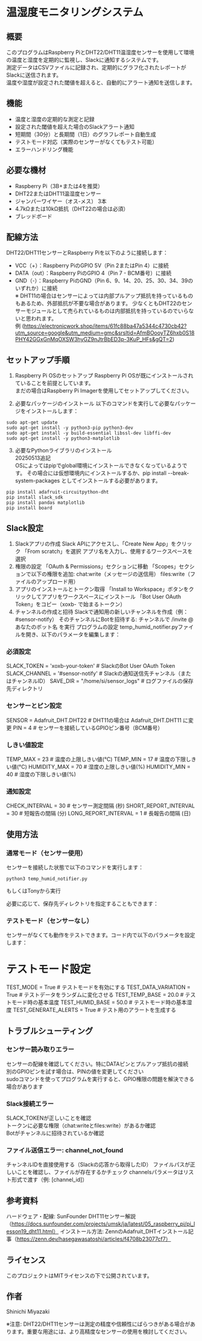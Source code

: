 # 温湿度モニタリングシステム  

## 概要
このプログラムはRaspberry PiとDHT22/DHT11温湿度センサーを使用して環境の温度と湿度を定期的に監視し、Slackに通知するシステムです。  
測定データはCSVファイルに記録され、定期的にグラフ化されたレポートがSlackに送信されます。  
温度や湿度が設定された閾値を超えると、自動的にアラート通知を送信します。

## 機能
- 温度と湿度の定期的な測定と記録  
- 設定された閾値を超えた場合のSlackアラート通知   
- 短期間（30分）と長期間（1日）のグラフレポート自動生成   
- テストモード対応（実際のセンサーがなくてもテスト可能）   
- エラーハンドリング機能

## 必要な機材
- Raspberry Pi（3B+または4を推奨）   
- DHT22またはDHT11温湿度センサー   
- ジャンパーワイヤー（オス-メス） 3本   
- 4.7kΩまたは10kΩ抵抗（DHT22の場合は必須）  
- ブレッドボード

## 配線方法
DHT22/DHT11センサーとRaspberry Piを以下のように接続します：

- VCC（+）：Raspberry PiのGPIO 5V（Pin 2またはPin 4）に接続   
- DATA（out）：Raspberry PiのGPIO 4（Pin 7 - BCM番号）に接続
- GND（-）：Raspberry PiのGND（Pin 6、9、14、20、25、30、34、39のいずれか）に接続   
※ DHT11の場合はセンサーによっては内部プルアップ抵抗を持っているものもあるため、外部抵抗が不要な場合があります。
少なくともDHT22のセンサーモジュールとして売られているものは内部抵抗を持っているのでいらないと思われます。  
例 (https://electronicwork.shop/items/61fc88ba47a5344c4730cb42?utm_source=google&utm_medium=gmc&srsltid=AfmBOooyTZ6hxb0S18PHY42GGxGnMqOXSW3hyGZ9nJtrBbED3p-3KuP_HFs&gQT=2)

## セットアップ手順
1. Raspberry Pi OSのセットアップ
Raspberry Pi OSが既にインストールされていることを前提としています。  
まだの場合はRaspberry Pi Imagerを使用してセットアップしてください。

2. 必要なパッケージのインストール
以下のコマンドを実行して必要なパッケージをインストールします：

```
sudo apt-get update
sudo apt-get install -y python3-pip python3-dev
sudo apt-get install -y build-essential libssl-dev libffi-dev
sudo apt-get install -y python3-matplotlib  
```

3. 必要なPythonライブラリのインストール   
20250513追記  
OSによってはpipでglobal環境にインストールできなくなっているようです。
その場合には仮想環境内にインストールするか、pip install <package name> --break-system-packages としてインストールする必要があります。  

 
```
pip install adafruit-circuitpython-dht
pip install slack_sdk
pip install pandas matplotlib
pip install board
```

## Slack設定
1. Slackアプリの作成
Slack APIにアクセスし、「Create New App」をクリック
「From scratch」を選択
アプリ名を入力し、使用するワークスペースを選択
2. 権限の設定
「OAuth & Permissions」セクションに移動
「Scopes」セクションで以下の権限を追加:
chat:write（メッセージの送信用）
files:write（ファイルのアップロード用）
3. アプリのインストールとトークン取得
「Install to Workspace」ボタンをクリックしてアプリをワークスペースにインストール
「Bot User OAuth Token」をコピー（xoxb- で始まるトークン）
4. チャンネルの作成と招待
Slackで通知用の新しいチャンネルを作成（例：#sensor-notify）
そのチャンネルにBotを招待する:
チャンネルで /invite @あなたのボット名 を実行
プログラムの設定
temp_humid_notifier.pyファイルを開き、以下のパラメータを編集します：

### 必須設定
SLACK_TOKEN = 'xoxb-your-token'  # SlackのBot User OAuth Token
SLACK_CHANNEL = '#sensor-notify'  # Slackの通知送信先チャンネル（またはチャンネルID）
SAVE_DIR = "/home/si/sensor_logs"  # ログファイルの保存先ディレクトリ

### センサーとピン設定
SENSOR = Adafruit_DHT.DHT22    # DHT11の場合は Adafruit_DHT.DHT11 に変更
PIN = 4                        # センサーを接続しているGPIOピン番号（BCM番号）

### しきい値設定
TEMP_MAX = 23                  # 温度の上限しきい値(°C)
TEMP_MIN = 17                  # 温度の下限しきい値(°C)
HUMIDITY_MAX = 70              # 湿度の上限しきい値(%)
HUMIDITY_MIN = 40              # 湿度の下限しきい値(%)

### 通知設定
CHECK_INTERVAL = 30            # センサー測定間隔 (秒)
SHORT_REPORT_INTERVAL = 30     # 短報告の間隔 (分)
LONG_REPORT_INTERVAL = 1       # 長報告の間隔 (日)

## 使用方法
### 通常モード（センサー使用）
センサーを接続した状態で以下のコマンドを実行します：
```
python3 temp_humid_notifier.py
```
もしくはTonyから実行

必要に応じて、保存先ディレクトリを指定することもできます：

### テストモード（センサーなし）
センサーがなくても動作をテストできます。コード内で以下のパラメータを設定します：

# テストモード設定
TEST_MODE = True               # テストモードを有効にする
TEST_DATA_VARIATION = True     # テストデータをランダムに変化させる
TEST_TEMP_BASE = 20.0          # テストモード時の基本温度
TEST_HUMID_BASE = 50.0         # テストモード時の基本湿度
TEST_GENERATE_ALERTS = True    # テスト用のアラートを生成する


## トラブルシューティング
### センサー読み取りエラー
センサーの配線を確認してください。特にDATAピンとプルアップ抵抗の接続  
別のGPIOピンを試す場合は、PINの値を変更してください  
sudoコマンドを使ってプログラムを実行すると、GPIO権限の問題を解決できる場合があります  

### Slack接続エラー
SLACK_TOKENが正しいことを確認  
トークンに必要な権限（chat:writeとfiles:write）があるか確認  
Botがチャンネルに招待されているか確認  

### ファイル送信エラー: channel_not_found
チャンネルIDを直接使用する（Slackの応答から取得したID）
ファイルパスが正しいことを確認し、ファイルが存在するかチェック
channelsパラメータはリスト形式で渡す（例: [channel_id]）

## 参考資料
ハードウェア・配線: SunFounder DHT11センサー解説（https://docs.sunfounder.com/projects/umsk/ja/latest/05_raspberry_pi/pi_lesson19_dht11.html）
インストール方法: ZennのAdafruit_DHTインストール記事（https://zenn.dev/hasegawasatoshi/articles/f4708b23077cf7）

## ライセンス
このプロジェクトはMITライセンスの下で公開されています。

## 作者
Shinichi Miyazaki

※注意: DHT22/DHT11センサーは測定の精度や信頼性にばらつきがある場合があります。重要な用途には、より高精度なセンサーの使用を検討してください。